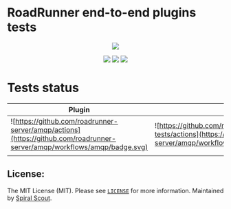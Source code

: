 # RoadRunner end-to-end plugins tests
<p align="center">
 <a href="https://roadrunner.dev" target="_blank">
  <picture>
    <source media="(prefers-color-scheme: dark)" srcset="https://user-images.githubusercontent.com/7326800/205905278-3899e2c8-5c15-4347-820b-a8ea4c5ba2d7.png">
    <img align="center" src="https://user-images.githubusercontent.com/796136/50286124-6f7f3780-046f-11e9-9f45-e8fedd4f786d.png">
  </picture>
</a>
</p>
<p align="center">
 <a href="https://packagist.org/packages/spiral/roadrunner"><img src="https://poser.pugx.org/spiral/roadrunner/version"></a>
	<a href="https://discord.gg/TFeEmCs"><img src="https://img.shields.io/badge/discord-chat-magenta.svg"></a>
	<a href="https://packagist.org/packages/spiral/roadrunner"><img src="https://img.shields.io/packagist/dd/spiral/roadrunner?style=flat-square"></a>
</p>

# Tests status

| Plugin                                                                                                                   | Plugin                                                                                                                                      |
|--------------------------------------------------------------------------------------------------------------------------|---------------------------------------------------------------------------------------------------------------------------------------------|
| ![https://github.com/roadrunner-server/amqp/actions](https://github.com/roadrunner-server/amqp/workflows/amqp/badge.svg) | ![https://github.com/roadrunner-server/rr-e2e-tests/actions](https://github.com/roadrunner-server/amqp/workflows/amqp_durability/badge.svg) |
|                                                                                                                          |                                                                                                                                             |

## License:

The MIT License (MIT). Please see [`LICENSE`](./LICENSE) for more information. Maintained
by [Spiral Scout](https://spiralscout.com).
